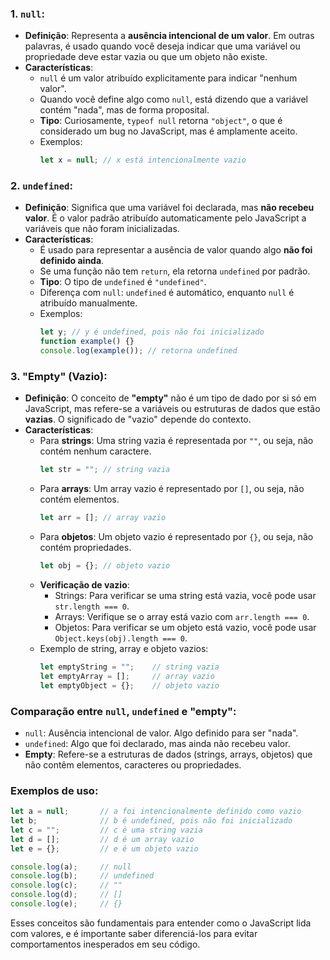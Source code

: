 
### 1. **`null`**:
- **Definição**: Representa a **ausência intencional de um valor**. Em outras palavras, é usado quando você deseja indicar que uma variável ou propriedade deve estar vazia ou que um objeto não existe.
- **Características**:
  - `null` é um valor atribuído explicitamente para indicar "nenhum valor".
  - Quando você define algo como `null`, está dizendo que a variável contém "nada", mas de forma proposital.
  - **Tipo**: Curiosamente, `typeof null` retorna `"object"`, o que é considerado um bug no JavaScript, mas é amplamente aceito.
  - Exemplos:
    ```javascript
    let x = null; // x está intencionalmente vazio
    ```

### 2. **`undefined`**:
- **Definição**: Significa que uma variável foi declarada, mas **não recebeu valor**. É o valor padrão atribuído automaticamente pelo JavaScript a variáveis que não foram inicializadas.
- **Características**:
  - É usado para representar a ausência de valor quando algo **não foi definido ainda**.
  - Se uma função não tem `return`, ela retorna `undefined` por padrão.
  - **Tipo**: O tipo de `undefined` é `"undefined"`.
  - Diferença com `null`: `undefined` é automático, enquanto `null` é atribuído manualmente.
  - Exemplos:
    ```javascript
    let y; // y é undefined, pois não foi inicializado
    function example() {}
    console.log(example()); // retorna undefined
    ```

### 3. **"Empty"** (Vazio):
- **Definição**: O conceito de **"empty"** não é um tipo de dado por si só em JavaScript, mas refere-se a variáveis ou estruturas de dados que estão **vazias**. O significado de "vazio" depende do contexto.
- **Características**:
  - Para **strings**: Uma string vazia é representada por `""`, ou seja, não contém nenhum caractere.
    ```javascript
    let str = ""; // string vazia
    ```
  - Para **arrays**: Um array vazio é representado por `[]`, ou seja, não contém elementos.
    ```javascript
    let arr = []; // array vazio
    ```
  - Para **objetos**: Um objeto vazio é representado por `{}`, ou seja, não contém propriedades.
    ```javascript
    let obj = {}; // objeto vazio
    ```
  - **Verificação de vazio**:
    - Strings: Para verificar se uma string está vazia, você pode usar `str.length === 0`.
    - Arrays: Verifique se o array está vazio com `arr.length === 0`.
    - Objetos: Para verificar se um objeto está vazio, você pode usar `Object.keys(obj).length === 0`.
  - Exemplo de string, array e objeto vazios:
    ```javascript
    let emptyString = "";    // string vazia
    let emptyArray = [];     // array vazio
    let emptyObject = {};    // objeto vazio
    ```

### Comparação entre `null`, `undefined` e "empty":
- `null`: Ausência intencional de valor. Algo definido para ser "nada".
- `undefined`: Algo que foi declarado, mas ainda não recebeu valor.
- **Empty**: Refere-se a estruturas de dados (strings, arrays, objetos) que não contêm elementos, caracteres ou propriedades.

### Exemplos de uso:
```javascript
let a = null;       // a foi intencionalmente definido como vazio
let b;              // b é undefined, pois não foi inicializado
let c = "";         // c é uma string vazia
let d = [];         // d é um array vazio
let e = {};         // e é um objeto vazio

console.log(a);     // null
console.log(b);     // undefined
console.log(c);     // ""
console.log(d);     // []
console.log(e);     // {}
```

Esses conceitos são fundamentais para entender como o JavaScript lida com valores, e é importante saber diferenciá-los para evitar comportamentos inesperados em seu código.